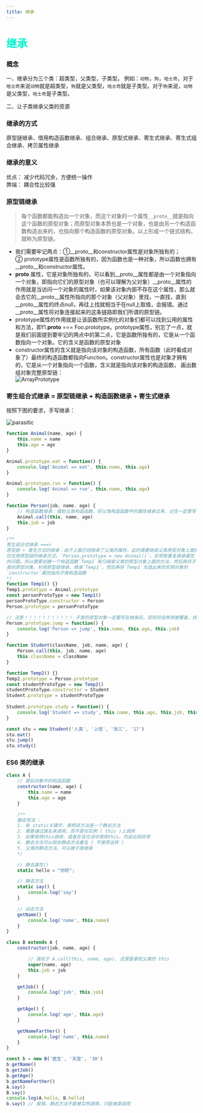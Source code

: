 ```yaml
---
title: 继承
---
```


# <font color="#00F0CD">继承</font>    

### 概念
一、继承分为三个类：超类型，父类型，子类型。 
例如：`动物`，`狗`，`哈士奇`，对于`哈士奇`来说`动物`就是超类型，`狗`就是父类型，`哈士奇`就是子类型。对于`狗`来说，`动物`是父类型，`哈士奇`是子类型。  

二、让子类继承父类的资源  

### 继承的方式  
原型链继承、借用构造函数继承、组合继承、原型式继承、寄生式继承、寄生式组合继承、拷贝属性继承  

### 继承的意义  
优点： 减少代码冗余，方便统一操作  
弊端： 耦合性比较强  

### 原型链继承  
> 每个函数都能构造出一个对象，而这个对象的一个属性`__proto__`就是指向这个函数的原型对象；而原型对象本质也是一个对象，也是由另一个构造函数构造出来的，也指向那个构造函数的原型对象。以上形成一个链式结构，就称为原型链。  

* 我们需要牢记两点：①__proto__和constructor属性是对象所独有的；② prototype属性是函数所独有的，因为函数也是一种对象，所以函数也拥有__proto__和constructor属性。 
* __proto__ 属性，它是对象所独有的，可以看到__proto__属性都是由一个对象指向一个对象，即指向它们的原型对象（也可以理解为父对象）__proto__属性的作用就是当访问一个对象的属性时，如果该对象内部不存在这个属性，那么就会去它的__proto__属性所指向的那个对象（父对象）里找，一直找，直到__proto__属性的终点null，再往上找就相当于在null上取值，会报错。通过__proto__属性将对象连接起来的这条链路即我们所谓的原型链。 
* prototype属性的作用就是让该函数所实例化的对象们都可以找到公用的属性和方法，即f1.__proto__ === Foo.prototype。prototype属性，别忘了一点，就是我们前面提到要牢记的两点中的第二点，它是函数所独有的，它是从一个函数指向一个对象。它的含义是函数的原型对象
* constructor属性的含义就是指向该对象的构造函数，所有函数（此时看成对象了）最终的构造函数都指向Function。constructor属性也是对象才拥有的，它是从一个对象指向一个函数，含义就是指向该对象的构造函数，
画出数组对象完整原型链：  
![ArrayPrototype](../.vuepress/public/imgs/ArrayPrototype.png) 

### 寄生组合式继承 = 原型链继承 + 构造函数继承 +  寄生式继承    

按照下图的要求，手写继承：  

![parasitic](../.vuepress/public/imgs/parasitic.jpg) 
```js
function Animal(name, age) {
    this.name = name
    this.age = age
}

Animal.prototype.eat = function() {
    console.log('Animal => eat', this.name, this.age)
}

Animal.prototype.run = function() {
    console.log('Animal => run', this.name, this.age)
}

function Person(job, name, age) {
    // 构造函数继承：借助父类构造函数，将父类构造函数中的属性继承过来，记住一定要写在最上面，否则下方的子类属性`job`，将会在修改时被覆盖
    Animal.call(this, name, age)
    this.job = job
}

/** 
寄生组合式继承 ===>
原型链 + 寄生方式的继承：由于上面已经继承了父类的属性，此时需要继承父类原型对象上面的方法，
仅仅用原型链的继承方式，`Person.prototype = new Animal()`，会导致重复继承属性
的问题。所以需要创建一个构造函数`Temp1`来只继承父类的原型对象上面的方法，然后再将子
类的原型对象，利用原型链继承，继承`Temp1`，然后再将`Temp1`沟造出来的实例对象的
`constructor`属性指向子类构造函数
*/
function Temp1() {}
Temp1.prototype = Animal.prototype  
const personProtoType = new Temp1()
personProtoType.constructor = Person
Person.prototype = personProtoType

// 注意！！！！！！！！！！！ 子类的原型对象一定要写在继承后，否则将会修改被覆盖，找不到此方法
Person.prototype.jump = function() {
    console.log('Person => jump', this.name, this.age, this.job)
}

function Student(className, job, name, age) {
    Person.call(this, job, name, age)
    this.className = className
}

function Temp2() {}
Temp2.prototype = Person.prototype  
const studentProtoType = new Temp2()
studentProtoType.constructor = Student 
Student.prototype = studentProtoType
    
Student.prototype.study = function() {
    console.log('Student => study', this.name, this.age, this.job, this.className)
}  

const stu = new Student('人类', '上班', '张三', '17')
stu.eat()
stu.jump()
stu.study()
```  

### ES6 类的继承  
```js
class A {
    // 类似对象中的构造函数
    constructor(name, age) {
        this.name = name  
        this.age = age
    }

    /** 
    静态写法 :
    1. 有 static关键字，表明该方法是一个静态方法
    2. 需要通过类名来调用，而不是在实例 ( this )上调用
    3. 如果使用this调用，或者在该方法中使用this。均会出现异常
    4. 静态方法可以和非静态方法重名 ( 不推荐这样 )
    5. 父类的静态方法，可以被子类继承
    */

    // 静态属性()
    static hello = "你好";

    // 静态方法
    static say() {
        console.log('say')
    }

    // 动态方法
    getName() {
        console.log('name', this.name)
    }
}

class B extends A {
    constructor(job, name, age) {

        // 类似于 A.call(this, name, age), 这里是拿到父类的 this
        super(name, age)
        this.job = job
    }

    getJob() {
        console.log('job', this.job)
    }

    getAge() {
        console.log('age', this.age)
    }

    getNameFarther() {
        console.log('name', this.name)
    }
}

const b = new B('医生', '天堂', '30')
b.getName()
b.getJob()
b.getAge()
b.getNameFarther()
A.say()
B.say()
console.log(A.hello, B.hello)
b.say() // 报错，静态方法不能被实例调用，只能被类调用
```